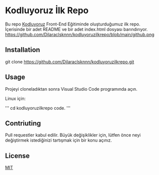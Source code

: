 # Kodluyoruz İlk Repo
Bu repo [Kodluyoruz](https://kodluyoruz.org/) Front-End Eğitiminde oluşturduğumuz ilk repo. İçerisinde bir adet README ve bir adet index.html dosyası barındırıyor.
https://github.com/Dilaraclsknnn/kodluyoruzilkrepo/blob/main/github.png

## Installation 
git clone https://github.com/Dilaraclsknnn/kodluyoruzilkrepo.git

## Usage
Projeyi cloneladıktan sonra Visual Studio Code programında açın.

Linux için:

'''
cd kodluyoruzilkrepo
code.
'''

## Contriuting
Pull requestler kabul edilir. Büyük değişiklikler için, lütfen önce neyi değiştirmek istediğinizi tartışmak için bir konu açınız.

## License
[MIT](LICENSE)


